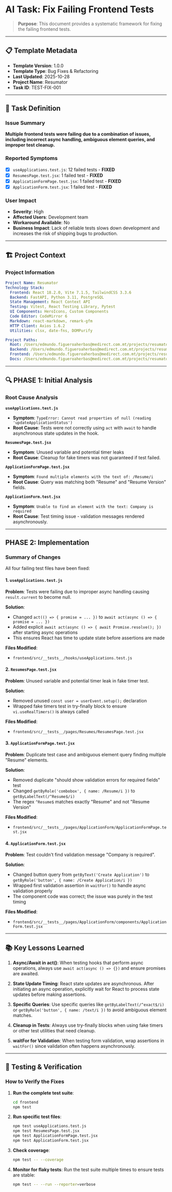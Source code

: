 # AI Task: Fix Failing Frontend Tests

> **Purpose**: This document provides a systematic framework for fixing the failing frontend tests.

---

## 📋 Template Metadata

- **Template Version**: 1.0.0
- **Template Type**: Bug Fixes & Refactoring
- **Last Updated**: 2025-10-28
- **Project Name**: Resumator
- **Task ID**: TEST-FIX-001

---

## 🎯 Task Definition

### Issue Summary
**Multiple frontend tests were failing due to a combination of issues, including incorrect async handling, ambiguous element queries, and improper test cleanup.**

### Reported Symptoms
- [x] `useApplications.test.js`: 12 failed tests - **FIXED**
- [x] `ResumesPage.test.jsx`: 1 failed test - **FIXED**
- [x] `ApplicationFormPage.test.jsx`: 1 failed test - **FIXED**
- [x] `ApplicationForm.test.jsx`: 1 failed test - **FIXED**

### User Impact
- **Severity**: High
- **Affected Users**: Development team
- **Workaround Available**: No
- **Business Impact**: Lack of reliable tests slows down development and increases the risk of shipping bugs to production.

---

## 🏗️ Project Context

### Project Information
```yaml
Project Name: Resumator
Technology Stack:
  Frontend: React 18.2.0, Vite 7.1.5, TailwindCSS 3.3.6
  Backend: FastAPI, Python 3.11, PostgreSQL
  State Management: React Context API
  Testing: Vitest, React Testing Library, Pytest
  UI Components: HeroIcons, Custom Components
  Code Editor: CodeMirror 6
  Markdown: react-markdown, remark-gfm
  HTTP Client: Axios 1.6.2
  Utilities: clsx, date-fns, DOMPurify

Project Paths:
  Root: /Users/edmundo.figueroaherbas@medirect.com.mt/projects/resumator
  Backend: /Users/edmundo.figueroaherbas@medirect.com.mt/projects/resumator/backend
  Frontend: /Users/edmundo.figueroaherbas@medirect.com.mt/projects/resumator/frontend
  Docs: /Users/edmundo.figueroaherbas@medirect.com.mt/projects/resumator/.vibe
```

---

## 🔍 PHASE 1: Initial Analysis

### Root Cause Analysis

**`useApplications.test.js`**
*   **Symptom**: `TypeError: Cannot read properties of null (reading 'updateApplicationStatus')`
*   **Root Cause**: Tests were not correctly using `act` with `await` to handle asynchronous state updates in the hook.

**`ResumesPage.test.jsx`**
*   **Symptom**: Unused variable and potential timer leaks
*   **Root Cause**: Cleanup for fake timers was not guaranteed if test failed.

**`ApplicationFormPage.test.jsx`**
*   **Symptom**: `Found multiple elements with the text of: /Resume/i`
*   **Root Cause**: Query was matching both "Resume" and "Resume Version" fields.

**`ApplicationForm.test.jsx`**
*   **Symptom**: `Unable to find an element with the text: Company is required`
*   **Root Cause**: Test timing issue - validation messages rendered asynchronously.

---

## PHASE 2: Implementation

### Summary of Changes

All four failing test files have been fixed:

#### 1. `useApplications.test.js` 
**Problem**: Tests were failing due to improper async handling causing `result.current` to become null.

**Solution**:
- Changed `act(() => { promise = ... })` to `await act(async () => { promise = ... })`
- Added explicit `await act(async () => { await Promise.resolve(); })` after starting async operations
- This ensures React has time to update state before assertions are made

**Files Modified**:
- `frontend/src/__tests__/hooks/useApplications.test.js`

#### 2. `ResumesPage.test.jsx` 
**Problem**: Unused variable and potential timer leak in fake timer test.

**Solution**:
- Removed unused `const user = userEvent.setup();` declaration
- Wrapped fake timers test in try-finally block to ensure `vi.useRealTimers()` is always called

**Files Modified**:
- `frontend/src/__tests__/pages/Resumes/ResumesPage.test.jsx`

#### 3. `ApplicationFormPage.test.jsx` 
**Problem**: Duplicate test case and ambiguous element query finding multiple "Resume" elements.

**Solution**:
- Removed duplicate "should show validation errors for required fields" test
- Changed `getByRole('combobox', { name: /Resume/i })` to `getByLabelText(/^Resume$/i)`
- The regex `^Resume$` matches exactly "Resume" and not "Resume Version"

**Files Modified**:
- `frontend/src/__tests__/pages/ApplicationForm/ApplicationFormPage.test.jsx`

#### 4. `ApplicationForm.test.jsx` 
**Problem**: Test couldn't find validation message "Company is required".

**Solution**:
- Changed button query from `getByText('Create Application')` to `getByRole('button', { name: /Create Application/i })`
- Wrapped first validation assertion in `waitFor()` to handle async validation properly
- The component code was correct; the issue was purely in the test timing

**Files Modified**:
- `frontend/src/__tests__/pages/ApplicationForm/components/ApplicationForm.test.jsx`

---

## 📚 Key Lessons Learned

1. **Async/Await in act()**: When testing hooks that perform async operations, always use `await act(async () => {})` and ensure promises are awaited.

2. **State Update Timing**: React state updates are asynchronous. After initiating an async operation, explicitly wait for React to process state updates before making assertions.

3. **Specific Queries**: Use specific queries like `getByLabelText(/^exact$/i)` or `getByRole('button', { name: /text/i })` to avoid ambiguous element matches.

4. **Cleanup in Tests**: Always use try-finally blocks when using fake timers or other test utilities that need cleanup.

5. **waitFor for Validation**: When testing form validation, wrap assertions in `waitFor()` since validation often happens asynchronously.

---

## 🧪 Testing & Verification

### How to Verify the Fixes

1. **Run the complete test suite**:
   ```bash
   cd frontend
   npm test
   ```

2. **Run specific test files**:
   ```bash
   npm test useApplications.test.js
   npm test ResumesPage.test.jsx
   npm test ApplicationFormPage.test.jsx
   npm test ApplicationForm.test.jsx
   ```

3. **Check coverage**:
   ```bash
   npm test -- --coverage
   ```

4. **Monitor for flaky tests**: Run the test suite multiple times to ensure tests are stable:
   ```bash
   npm test -- --run --reporter=verbose
   ```
